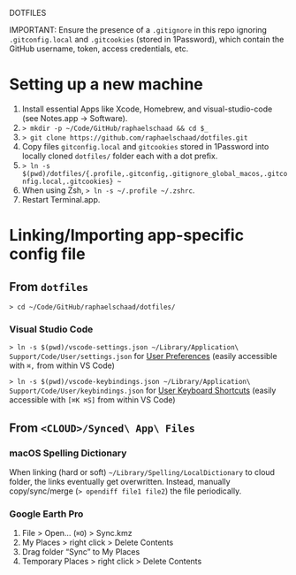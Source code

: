 DOTFILES

IMPORTANT: Ensure the presence of a `.gitignore` in this repo ignoring `.gitconfig.local` and `.gitcookies` (stored in 1Password), which contain the GitHub username, token, access credentials, etc.

# Setting up a new machine
1. Install essential Apps like Xcode, Homebrew, and visual-studio-code (see Notes.app → Software).
2. `> mkdir -p ~/Code/GitHub/raphaelschaad && cd $_`
3. `> git clone https://github.com/raphaelschaad/dotfiles.git`
4. Copy files `gitconfig.local` and `gitcookies` stored in 1Password into locally cloned `dotfiles/` folder each with a dot prefix.
5. `> ln -s $(pwd)/dotfiles/{.profile,.gitconfig,.gitignore_global_macos,.gitconfig.local,.gitcookies} ~`
6. When using Zsh, `> ln -s ~/.profile ~/.zshrc`.
7. Restart Terminal.app.

# Linking/Importing app-specific config file
## From `dotfiles`
`> cd ~/Code/GitHub/raphaelschaad/dotfiles/`

### Visual Studio Code
`> ln -s $(pwd)/vscode-settings.json ~/Library/Application\ Support/Code/User/settings.json` for [User Preferences](./vscode-settings.json) (easily accessible with `⌘,` from within VS Code)

`> ln -s $(pwd)/vscode-keybindings.json ~/Library/Application\ Support/Code/User/keybindings.json` for [User Keyboard Shortcuts](./vscode-keybindings.json) (easily accessible with `[⌘K ⌘S]` from within VS Code)

## From `<CLOUD>/Synced\ App\ Files`
### macOS Spelling Dictionary
When linking (hard or soft) `~/Library/Spelling/LocalDictionary` to cloud folder, the links eventually get overwritten. Instead, manually copy/sync/merge (`> opendiff file1 file2`) the file periodically.

### Google Earth Pro
1. File > Open… (`⌘O`) > Sync.kmz
2. My Places > right click > Delete Contents
3. Drag folder “Sync” to My Places
4. Temporary Places > right click > Delete Contents
